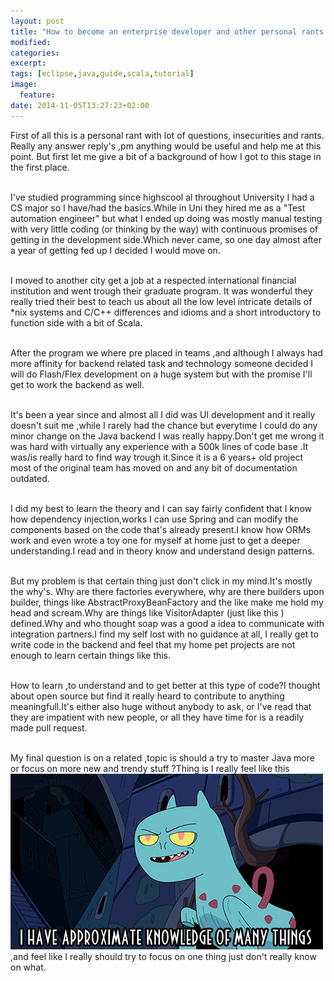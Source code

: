 ```yaml
---
layout: post
title: "How to become an enterprise developer and other personal rants ?"
modified:
categories: 
excerpt:
tags: [eclipse,java,guide,scala,tutorial]
image:
  feature:
date: 2014-11-05T13:27:23+02:00
---
```


First of all this is a personal rant with lot of questions, insecurities and rants. Really any answer reply's ,pm anything would be useful and help me at this point. But first let me give a bit of a background of how I got to this stage in the first place.
<br/><br/>

I've studied programming since highscool al throughout University I had a CS major so I have/had the basics.While in Uni they hired me as a "Test automation engineer" but what I ended up doing was mostly manual testing with very little coding (or thinking by the way) with continuous promises of getting in the development side.Which never came, so one day almost after a year of getting fed up I decided I would move on.
<br/><br/>

I moved to another city get a job at a respected international financial institution and went trough their graduate program. It was wonderful they really tried their best to teach us about all the low level intricate details of *nix systems and C/C++ differences and idioms and a short introductory to function side with a bit of Scala.
<br/><br/>

After the program we where pre placed in teams ,and although I always had more affinity for backend related task and technology someone decided I will do Flash/Flex development on a huge system but with the promise I'll get to work the backend as well.
<br/><br/>

It's been a year since and almost all I did was UI development and it really doesn't suit me ,while I rarely had the chance but everytime I could do any minor change on the Java backend I was really happy.Don't get me wrong it was hard with virtually any experience with a 500k lines of code base .It was/is really hard to find way trough it.Since it is a 6 years+ old project most of the original team has moved on and any bit of documentation outdated.
<br/><br/>

I did my best to learn the theory and I can say fairly confident that I know how dependency injection,works I can use Spring and can modify the components based on the code that's already present.I know how ORMs work and even wrote a toy one for myself at home just to get a deeper understanding.I read and in theory know and understand design patterns.
<br/><br/>

But my problem is that certain thing just don't click in my mind.It's mostly the why's. Why are there factories everywhere, why are there builders upon builder, things like AbstractProxyBeanFactory and the like make me hold my head and scream.Why are things like VisitorAdapter (just like this ) defined.Why and who thought soap was a good a idea to communicate with integration partners.I find my self lost with no guidance at all, I really get to write code in the backend and feel that my home pet projects are not enough to learn certain things like this.
<br/><br/>

How to learn ,to understand and to get better at this type of code?I thought about open source but find it really heard to contribute to anything meaningfull.It's either also huge without anybody to ask, or I've read that they are impatient with new people, or all they have time for is a readily made pull request.
<br/><br/>

My final question is on a related ,topic is should a try to master Java more or focus on more new and trendy stuff ?Thing is I really feel like this 
![alt text](/images/aprox.gif "Knowledge")
,and feel like I really should try to focus on one thing just don't really know on what.

